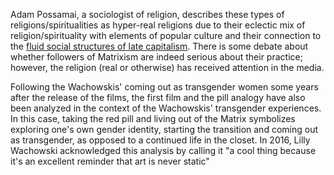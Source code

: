  Adam Possamai, a sociologist of religion, describes these types of religions/spiritualities as hyper-real religions due to their eclectic mix of religion/spirituality with elements of popular culture and their connection to the [fluid social structures of late capitalism](https://en.wikipedia.org/wiki/The_Matrix_(franchise)#Influences_and_interpretations). There is some debate about whether followers of Matrixism are indeed serious about their practice; however, the religion (real or otherwise) has received attention in the media.

Following the Wachowskis' coming out as transgender women some years after the release of the films, the first film and the pill analogy have also been analyzed in the context of the Wachowskis' transgender experiences. In this case, taking the red pill and living out of the Matrix symbolizes exploring one's own gender identity, starting the transition and coming out as transgender, as opposed to a continued life in the closet. In 2016, Lilly Wachowski acknowledged this analysis by calling it "a cool thing because it's an excellent reminder that art is never static"
